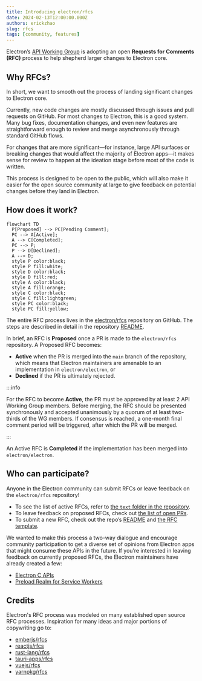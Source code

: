```yaml
---
title: Introducing electron/rfcs
date: 2024-02-13T12:00:00.000Z
authors: erickzhao
slug: rfcs
tags: [community, features]
---
```


Electron’s [API Working Group](https://github.com/electron/governance/tree/main/wg-api) is
adopting an open **Requests for Comments (RFC)** process to help shepherd larger changes
to Electron core.

## Why RFCs?

In short, we want to smooth out the process of landing significant changes to Electron core.

Currently, new code changes are mostly discussed through issues and pull requests on GitHub.
For most changes to Electron, this is a good system. Many bug fixes, documentation changes,
and even new features are straightforward enough to review and merge asynchronously through
standard GitHub flows.

For changes that are more significant—for instance, large API surfaces or breaking changes
that would affect the majority of Electron apps—it makes sense for review to happen at the
ideation stage before most of the code is written.

This process is designed to be open to the public, which will also make it easier for the
open source community at large to give feedback on potential changes before they land in
Electron.

## How does it work?

```mermaid
flowchart TD
  P[Proposed] --> PC[Pending Comment];
  PC --> A[Active];
  A --> C[Completed];
  PC --> P;
  P --> D[Declined];
  A --> D;
  style P color:black;
  style P fill:white;
  style D color:black;
  style D fill:red;
  style A color:black;
  style A fill:orange;
  style C color:black;
  style C fill:lightgreen;
  style PC color:black;
  style PC fill:yellow;
```

The entire RFC process lives in the [electron/rfcs](https://github.com/electron/rfcs) repository
on GitHub. The steps are described in detail in the repository
[README](https://github.com/electron/rfcs/blob/main/README.md).

In brief, an RFC is **Proposed** once a PR is made to the `electron/rfcs` repository.
A Proposed RFC becomes:

- **Active** when the PR is merged into the `main` branch of the repository, which means that Electron
  maintainers are amenable to an implementation in `electron/electron`, or
- **Declined** if the PR is ultimately rejected.

:::info

For the RFC to become **Active**, the PR must be approved by at least 2 API Working Group members.
Before merging, the RFC should be presented synchronously and accepted unanimously by a quorum of at
least two-thirds of the WG members. If consensus is reached, a one-month final comment period will
be triggered, after which the PR will be merged.

:::

An Active RFC is **Completed** if the implementation has been merged into `electron/electron`.

## Who can participate?

Anyone in the Electron community can submit RFCs or leave feedback on the `electron/rfcs` repository!

- To see the list of active RFCs, refer to [the `text` folder in the repository](https://github.com/electron/rfcs/tree/main/text).
- To leave feedback on proposed RFCs, check out [the list of open PRs](https://github.com/electron/rfcs/pulls).
- To submit a new RFC, check out the repo’s [README](https://github.com/electron/rfcs) and [the RFC template](https://github.com/electron/rfcs/blob/main/0000-template.md).

We wanted to make this process a two-way dialogue and encourage community participation to get a
diverse set of opinions from Electron apps that might consume these APIs in the future. If you’re
interested in leaving feedback on currently proposed RFCs, the Electron maintainers have already created
a few:

- [Electron C APIs](https://github.com/electron/rfcs/pull/3)
- [Preload Realm for Service Workers](https://github.com/electron/rfcs/pull/4)

## Credits

Electron's RFC process was modeled on many established open source RFC processes.
Inspiration for many ideas and major portions of copywriting go to:

- [emberjs/rfcs](https://github.com/emberjs/rfcs)
- [reactjs/rfcs](https://github.com/reactjs/rfcs)
- [rust-lang/rfcs](https://github.com/rust-lang/rfcs)
- [tauri-apps/rfcs](https://github.com/tauri-apps/rfcs)
- [vuejs/rfcs](https://github.com/vuejs/rfcs)
- [yarnpkg/rfcs](https://github.com/yarnpkg/rfcs)
